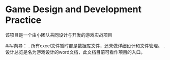 # Game Design and Development Practice
该项目是一个由小团队共同设计与开发的游戏实战项目

###向导：
. 所有excel文件暂时都是数据库文件，还未做详细设计和文件管理。
. 设计总览是名为游戏设计的word文档，此文档目前可看作项目的入口。

